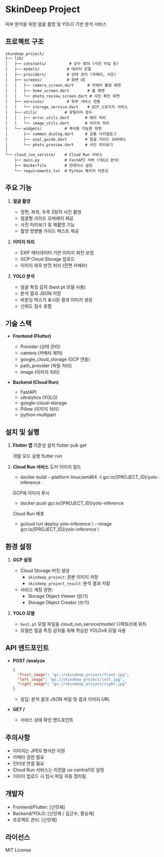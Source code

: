# SkinDeep Project
피부 분석을 위한 얼굴 촬영 및 YOLO 기반 분석 서비스

## 프로젝트 구조
```
skindeep_project/
├── lib/
│   ├── constants/          # 상수 정의 (사진 타입 등)
│   ├── models/            # 데이터 모델
│   ├── providers/         # 상태 관리 (카메라, 사진)
│   ├── screens/           # 화면 UI
│   │   ├── camera_screen.dart      # 카메라 촬영 화면
│   │   ├── home_screen.dart        # 홈 화면
│   │   └── photo_review_screen.dart # 사진 확인 화면
│   ├── services/          # 외부 서비스 연동
│   │   └── storage_service.dart    # GCP 스토리지 서비스
│   ├── utils/            # 유틸리티 함수
│   │   ├── error_utils.dart       # 에러 처리
│   │   └── image_utils.dart       # 이미지 처리
│   └── widgets/          # 재사용 가능한 위젯
│       ├── common_dialog.dart     # 공통 다이얼로그
│       ├── oval_guide.dart        # 얼굴 가이드 오버레이
│       └── photo_preview.dart     # 사진 미리보기
│
└── cloud_run_service/    # Cloud Run 서비스
    ├── main.py           # FastAPI 서버 (YOLO 분석)
    ├── Dockerfile        # 컨테이너 설정
    └── requirements.txt  # Python 패키지 의존성
```


## 주요 기능

1. **얼굴 촬영**
   - 정면, 좌측, 우측 3장의 사진 촬영
   - 얼굴형 가이드 오버레이 제공
   - 사진 미리보기 및 재촬영 기능
   - 촬영 방향별 가이드 텍스트 제공

2. **이미지 처리**
   - EXIF 메타데이터 기반 이미지 회전 보정
   - GCP Cloud Storage 업로드
   - 이미지 좌우 반전 처리 (전면 카메라)

3. **YOLO 분석**
   - 얼굴 특징 감지 (best.pt 모델 사용)
   - 분석 결과 JSON 저장
   - 바운딩 박스가 표시된 결과 이미지 생성
   - 신뢰도 점수 포함

## 기술 스택

- **Frontend (Flutter)**
  - Provider (상태 관리)
  - camera (카메라 제어)
  - google_cloud_storage (GCP 연동)
  - path_provider (파일 처리)
  - image (이미지 처리)

- **Backend (Cloud Run)**
  - FastAPI
  - ultralytics (YOLO)
  - google-cloud-storage
  - Pillow (이미지 처리)
  - python-multipart

## 설치 및 실행

1. **Flutter 앱**
    의존성 설치
    flutter pub get

    개발 모드 실행
    flutter run

2. **Cloud Run 서비스**
    도커 이미지 빌드
    - docker build --platform linux/amd64 -t gcr.io/[PROJECT_ID]/yolo-inference .

    GCP에 이미지 푸시
    - docker push gcr.io/[PROJECT_ID]/yolo-inference

    Cloud Run 배포
    - gcloud run deploy yolo-inference \ --image gcr.io/[PROJECT_ID]/yolo-inference \


## 환경 설정

1. **GCP 설정**
   - Cloud Storage 버킷 생성
     - `skindeep_project`: 원본 이미지 저장
     - `skindeep_project_result`: 분석 결과 저장
   - 서비스 계정 권한:
     - Storage Object Viewer (읽기)
     - Storage Object Creator (쓰기)

2. **YOLO 모델**
   - `best.pt` 모델 파일을 cloud_run_service/model/ 디렉토리에 위치
   - 모델은 얼굴 특징 감지를 위해 학습된 YOLOv8 모델 사용

## API 엔드포인트

- **POST /analyze**
  ```json
  {
    "front_image": "gs://skindeep_project/front.jpg",
    "left_image": "gs://skindeep_project/left.jpg",
    "right_image": "gs://skindeep_project/right.jpg"
  }
  ```
  - 응답: 분석 결과 JSON 파일 및 결과 이미지 URL

- **GET /**
  - 서비스 상태 확인 엔드포인트

## 주의사항

- 이미지는 JPEG 형식만 지원
- 카메라 권한 필요
- 인터넷 연결 필요
- Cloud Run 서비스는 리전을 us-central1로 설정
- 이미지 업로드 시 임시 파일 자동 정리됨

## 개발자

- Frontend/Flutter: [신민재]
- Backend/YOLO: [신민재 / 김근수, 황승재]
- 프로젝트 관리: [신민재]

## 라이선스

MIT License



